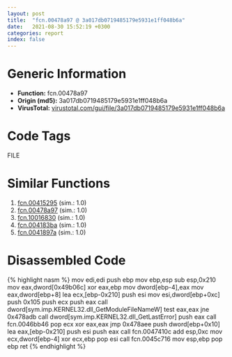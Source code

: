 ```yaml
---
layout: post
title:  "fcn.00478a97 @ 3a017db0719485179e5931e1ff048b6a"
date:   2021-08-30 15:52:19 +0300
categories: report
index: false
---
```


# Generic Information
- **Function:** fcn.00478a97
- **Origin (md5):** 3a017db0719485179e5931e1ff048b6a
- **VirusTotal:** [virustotal.com/gui/file/3a017db0719485179e5931e1ff048b6a][virustotal_ref]

# Code Tags
<span class="tag" id="FILE">FILE</span>


# Similar Functions

1. [fcn.00415295][similar_1_ref] (sim.: 1.0)
2. [fcn.00478a97][similar_2_ref] (sim.: 1.0)
3. [fcn.10016830][similar_3_ref] (sim.: 1.0)
4. [fcn.004183ba][similar_4_ref] (sim.: 1.0)
5. [fcn.0041897a][similar_5_ref] (sim.: 1.0)


# Disassembled Code

{% highlight nasm %}
mov edi,edi
push ebp
mov ebp,esp
sub esp,0x210
mov eax,dword[0x49b06c]
xor eax,ebp
mov dword[ebp-4],eax
mov eax,dword[ebp+8]
lea ecx,[ebp-0x210]
push esi
mov esi,dword[ebp+0xc]
push 0x105
push ecx
push eax
call dword[sym.imp.KERNEL32.dll_GetModuleFileNameW]
test eax,eax
jne 0x478adb
call dword[sym.imp.KERNEL32.dll_GetLastError]
push eax
call fcn.0046bb46
pop ecx
xor eax,eax
jmp 0x478aee
push dword[ebp+0x10]
lea eax,[ebp-0x210]
push esi
push eax
call fcn.0047410c
add esp,0xc
mov ecx,dword[ebp-4]
xor ecx,ebp
pop esi
call fcn.0045c716
mov esp,ebp
pop ebp
ret
{% endhighlight %}


[similar_1_ref]: /report/fcn.00415295@aa974dc5fff056e4382e61f8a2699e58
[similar_2_ref]: /report/fcn.00478a97@6f3954a480bef11309decb3759df55ad
[similar_3_ref]: /report/fcn.10016830@f306bc4e89ecdab5df7aa72172ee5f69
[similar_4_ref]: /report/fcn.004183ba@8fe319558c6f221efde51f3acc33b19c
[similar_5_ref]: /report/fcn.0041897a@c306da4f141a92c569dc12829e8ed848
[virustotal_ref]: https://www.virustotal.com/gui/file/3a017db0719485179e5931e1ff048b6a